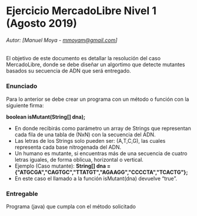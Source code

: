 # Ejercicio MercadoLibre Nivel 1 (Agosto 2019)
###### Autor: [Manuel Moya - mmoyam@gmail.com]
El objetivo de este documento es detallar la resolución del caso MercadoLibre, donde se debe diseñar un algortimo que detecte mutantes basados su secuencia de ADN que será entregado.

### Enunciado

Para lo anterior se debe crear un programa con un método o función con la siguiente firma:
 
**boolean isMutant(String[] dna);**

* En donde recibirás como parámetro un array de Strings que representan cada fila de una tabla
de (NxN) con la secuencia del ADN. 
* Las letras de los Strings solo pueden ser: (A,T,C,G), las
cuales representa cada base nitrogenada del ADN.
* Un humano es mutante, si encuentras más de una secuencia de cuatro letras iguales​, de forma oblicua, horizontal o vertical.
* Ejemplo (Caso mutante):
**String[] dna = {"ATGCGA","CAGTGC","TTATGT","AGAAGG","CCCCTA","TCACTG"};**
* En este caso el llamado a la función isMutant(dna) devuelve “true”.

### Entregable

Programa (java) que cumpla con el método solicitado

